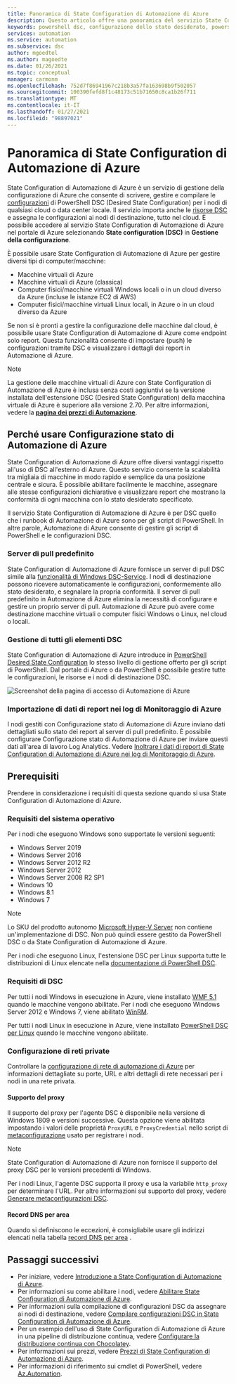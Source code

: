 ```yaml
---
title: Panoramica di State Configuration di Automazione di Azure
description: Questo articolo offre una panoramica del servizio State Configuration di Automazione di Azure.
keywords: powershell dsc, configurazione dello stato desiderato, powershell dsc azure
services: automation
ms.service: automation
ms.subservice: dsc
author: mgoedtel
ms.author: magoedte
ms.date: 01/26/2021
ms.topic: conceptual
manager: carmonm
ms.openlocfilehash: 752d7f86941967c218b3a57fa163698b9f502057
ms.sourcegitcommit: 100390fefd8f1c48173c51b71650c8ca1b26f711
ms.translationtype: MT
ms.contentlocale: it-IT
ms.lasthandoff: 01/27/2021
ms.locfileid: "98897021"
---
```

# <a name="azure-automation-state-configuration-overview"></a>Panoramica di State Configuration di Automazione di Azure

State Configuration di Automazione di Azure è un servizio di gestione della configurazione di Azure che consente di scrivere, gestire e compilare le [configurazioni](/powershell/scripting/dsc/configurations/configurations) di PowerShell DSC (Desired State Configuration) per i nodi di qualsiasi cloud o data center locale. Il servizio importa anche le [risorse DSC](/powershell/scripting/dsc/resources/resources) e assegna le configurazioni ai nodi di destinazione, tutto nel cloud. È possibile accedere al servizio State Configuration di Automazione di Azure nel portale di Azure selezionando **State configuration (DSC)** in **Gestione della configurazione**.

È possibile usare State Configuration di Automazione di Azure per gestire diversi tipi di computer/macchine:

- Macchine virtuali di Azure
- Macchine virtuali di Azure (classica)
- Computer fisici/macchine virtuali Windows locali o in un cloud diverso da Azure (incluse le istanze EC2 di AWS)
- Computer fisici/macchine virtuali Linux locali, in Azure o in un cloud diverso da Azure

Se non si è pronti a gestire la configurazione delle macchine dal cloud, è possibile usare State Configuration di Automazione di Azure come endpoint solo report. Questa funzionalità consente di impostare (push) le configurazioni tramite DSC e visualizzare i dettagli dei report in Automazione di Azure.

> [!NOTE]
> La gestione delle macchine virtuali di Azure con State Configuration di Automazione di Azure è inclusa senza costi aggiuntivi se la versione installata dell'estensione DSC (Desired State Configuration) della macchina virtuale di Azure è superiore alla versione 2.70. Per altre informazioni, vedere la [**pagina dei prezzi di Automazione**](https://azure.microsoft.com/pricing/details/automation/).

## <a name="why-use-azure-automation-state-configuration"></a>Perché usare Configurazione stato di Automazione di Azure

State Configuration di Automazione di Azure offre diversi vantaggi rispetto all'uso di DSC all'esterno di Azure. Questo servizio consente la scalabilità tra migliaia di macchine in modo rapido e semplice da una posizione centrale e sicura. È possibile abilitare facilmente le macchine, assegnare alle stesse configurazioni dichiarative e visualizzare report che mostrano la conformità di ogni macchina con lo stato desiderato specificato.

Il servizio State Configuration di Automazione di Azure è per DSC quello che i runbook di Automazione di Azure sono per gli script di PowerShell. In altre parole, Automazione di Azure consente di gestire gli script di PowerShell e le configurazioni DSC.

### <a name="built-in-pull-server"></a>Server di pull predefinito

State Configuration di Automazione di Azure fornisce un server di pull DSC simile alla [funzionalità di Windows DSC-Service](/powershell/scripting/dsc/pull-server/pullserver). I nodi di destinazione possono ricevere automaticamente le configurazioni, conformemente allo stato desiderato, e segnalare la propria conformità. Il server di pull predefinito in Automazione di Azure elimina la necessità di configurare e gestire un proprio server di pull. Automazione di Azure può avere come destinazione macchine virtuali o computer fisici Windows o Linux, nel cloud o locali.

### <a name="management-of-all-your-dsc-artifacts"></a>Gestione di tutti gli elementi DSC

State Configuration di Automazione di Azure introduce in [PowerShell Desired State Configuration](/powershell/scripting/dsc/overview/overview) lo stesso livello di gestione offerto per gli script di PowerShell. Dal portale di Azure o da PowerShell è possibile gestire tutte le configurazioni, le risorse e i nodi di destinazione DSC.

![Screenshot della pagina di accesso di Automazione di Azure](./media/automation-dsc-overview/azure-automation-blade.png)

### <a name="import-of-reporting-data-into-azure-monitor-logs"></a>Importazione di dati di report nei log di Monitoraggio di Azure

I nodi gestiti con Configurazione stato di Automazione di Azure inviano dati dettagliati sullo stato dei report al server di pull predefinito. È possibile configurare Configurazione stato di Automazione di Azure per inviare questi dati all'area di lavoro Log Analytics. Vedere [Inoltrare i dati di report di State Configuration di Automazione di Azure nei log di Monitoraggio di Azure](automation-dsc-diagnostics.md).

## <a name="prerequisites"></a>Prerequisiti

Prendere in considerazione i requisiti di questa sezione quando si usa State Configuration di Automazione di Azure.

### <a name="operating-system-requirements"></a>Requisiti del sistema operativo

Per i nodi che eseguono Windows sono supportate le versioni seguenti:

- Windows Server 2019
- Windows Server 2016
- Windows Server 2012 R2
- Windows Server 2012
- Windows Server 2008 R2 SP1
- Windows 10
- Windows 8.1
- Windows 7

>[!NOTE]
>Lo SKU del prodotto autonomo [Microsoft Hyper-V Server](/windows-server/virtualization/hyper-v/hyper-v-server-2016) non contiene un'implementazione di DSC. Non può quindi essere gestito da PowerShell DSC o da State Configuration di Automazione di Azure.

Per i nodi che eseguono Linux, l'estensione DSC per Linux supporta tutte le distribuzioni di Linux elencate nella [documentazione di PowerShell DSC](/powershell/scripting/dsc/getting-started/lnxgettingstarted).

### <a name="dsc-requirements"></a>Requisiti di DSC

Per tutti i nodi Windows in esecuzione in Azure, viene installato [WMF 5.1](/powershell/scripting/wmf/setup/install-configure) quando le macchine vengono abilitate. Per i nodi che eseguono Windows Server 2012 e Windows 7, viene abilitato [WinRM](/powershell/scripting/dsc/troubleshooting/troubleshooting#winrm-dependency).

Per tutti i nodi Linux in esecuzione in Azure, viene installato [PowerShell DSC per Linux](https://github.com/Microsoft/PowerShell-DSC-for-Linux) quando le macchine vengono abilitate.

### <a name="configuration-of-private-networks"></a><a name="network-planning"></a>Configurazione di reti private

Controllare la [configurazione di rete di automazione di Azure](automation-network-configuration.md#hybrid-runbook-worker-and-state-configuration) per informazioni dettagliate su porte, URL e altri dettagli di rete necessari per i nodi in una rete privata.

#### <a name="proxy-support"></a>Supporto del proxy

Il supporto del proxy per l'agente DSC è disponibile nella versione di Windows 1809 e versioni successive. Questa opzione viene abilitata impostando i valori delle proprietà `ProxyURL` e `ProxyCredential` nello script di [metaconfigurazione](automation-dsc-onboarding.md#generate-dsc-metaconfigurations) usato per registrare i nodi.

>[!NOTE]
>State Configuration di Automazione di Azure non fornisce il supporto del proxy DSC per le versioni precedenti di Windows.

Per i nodi Linux, l'agente DSC supporta il proxy e usa la variabile `http_proxy` per determinare l'URL. Per altre informazioni sul supporto del proxy, vedere [Generare metaconfigurazioni DSC](automation-dsc-onboarding.md#generate-dsc-metaconfigurations).

#### <a name="dns-records-per-region"></a>Record DNS per area

Quando si definiscono le eccezioni, è consigliabile usare gli indirizzi elencati nella tabella [record DNS per area](how-to/automation-region-dns-records.md) .

## <a name="next-steps"></a>Passaggi successivi

- Per iniziare, vedere [Introduzione a State Configuration di Automazione di Azure](automation-dsc-getting-started.md).
- Per informazioni su come abilitare i nodi, vedere [Abilitare State Configuration di Automazione di Azure](automation-dsc-onboarding.md).
- Per informazioni sulla compilazione di configurazioni DSC da assegnare ai nodi di destinazione, vedere [Compilare configurazioni DSC in State Configuration di Automazione di Azure](automation-dsc-compile.md).
- Per un esempio dell'uso di State Configuration di Automazione di Azure in una pipeline di distribuzione continua, vedere [Configurare la distribuzione continua con Chocolatey](automation-dsc-cd-chocolatey.md).
- Per informazioni sui prezzi, vedere [Prezzi di State Configuration di Automazione di Azure](https://azure.microsoft.com/pricing/details/automation/).
- Per informazioni di riferimento sui cmdlet di PowerShell, vedere [Az.Automation](/powershell/module/az.automation).
